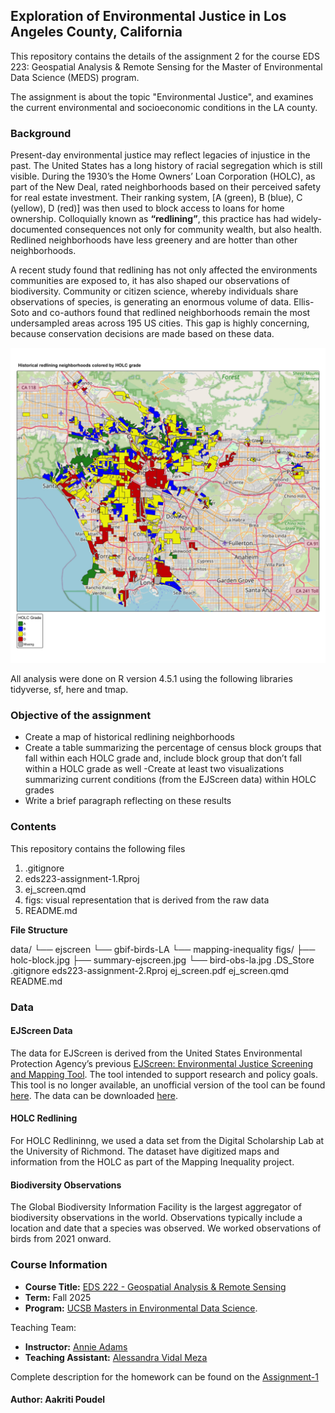 ## Exploration of Environmental Justice in Los Angeles County, California

This repository contains the details of the assignment 2 for the course EDS 223: Geospatial Analysis & Remote Sensing for the Master of Environmental Data Science (MEDS) program.

The assignment is about the topic "Environmental Justice", and examines the current environmental and socioeconomic conditions in the LA county.

### Background
Present-day environmental justice may reflect legacies of injustice in the past. The United States has a long history of racial segregation which is still visible. During the 1930’s the Home Owners’ Loan Corporation (HOLC), as part of the New Deal, rated neighborhoods based on their perceived safety for real estate investment. Their ranking system, [A (green), B (blue), C (yellow), D (red)] was then used to block access to loans for home ownership. Colloquially known as **“redlining”**, this practice has had widely-documented consequences not only for community wealth, but also health. Redlined neighborhoods have less greenery and are hotter than other neighborhoods.

A recent study found that redlining has not only affected the environments communities are exposed to, it has also shaped our observations of biodiversity. Community or citizen science, whereby individuals share observations of species, is generating an enormous volume of data. Ellis-Soto and co-authors found that redlined neighborhoods remain the most undersampled areas across 195 US cities. This gap is highly concerning, because conservation decisions are made based on these data.


![**Historical redlining neighborhoods colored by HOLC grade**](/figs/holc-block.jpg)


All analysis were done on R version 4.5.1 using the following libraries tidyverse, sf, here and tmap.


### Objective of the assignment

-   Create a map of historical redlining neighborhoods
-   Create a table summarizing the percentage of census block groups that fall within each HOLC grade and, include block group that don’t fall within a HOLC grade as well
-Create at least two visualizations summarizing current conditions (from the EJScreen data) within HOLC grades
- Write a brief paragraph reflecting on these results

### Contents

This repository contains the following files
1. .gitignore
2. eds223-assignment-1.Rproj
3. ej_screen.qmd
4. figs: visual representation that is derived from the raw data
5. README.md

**File Structure**

data/
    └── ejscreen
    └── gbif-birds-LA
    └── mapping-inequality
figs/
    ├── holc-block.jpg
    ├── summary-ejscreen.jpg
    └── bird-obs-la.jpg
.DS_Store
.gitignore
eds223-assignment-2.Rproj
ej_screen.pdf
ej_screen.qmd
README.md

### Data

#### EJScreen Data

The data for EJScreen is derived from the United States Environmental Protection Agency’s previous [EJScreen: Environmental Justice Screening and Mapping Tool](https://www.epa.gov/ejscreen). The tool intended to support research and policy goals. This tool is no longer available, an unofficial version of the tool can be found [here](https://pedp-ejscreen.azurewebsites.net/). The data can be downloaded [here](https://drive.google.com/file/d/1nG6Nj1bXfzQFOVMO8Km3eNy4SWu1YcIQ/view).

#### HOLC Redlining
For HOLC Redlininng, we used a data set from the Digital Scholarship Lab at the University of Richmond. The dataset have digitized maps and information from the HOLC as part of the Mapping Inequality project.

#### Biodiversity Observations
The Global Biodiversity Information Facility is the largest aggregator of biodiversity observations in the world. Observations typically include a location and date that a species was observed. We worked observations of birds from 2021 onward.

### Course Information

-   **Course Title:** [EDS 222 - Geospatial Analysis & Remote Sensing](https://eds-223-geospatial.github.io/)
-   **Term:** Fall 2025
-   **Program:** [UCSB Masters in Environmental Data Science](https://bren.ucsb.edu/masters-programs/master-environmental-data-science).

Teaching Team:

-   **Instructor:** [Annie Adams](https://github.com/annieradams)
-   **Teaching Assistant:** [Alessandra Vidal Meza](https://avidalmeza.com/)

Complete description for the homework can be found on the [Assignment-1](https://eds-223-geospatial.github.io/assignments/HW1.html)


#### **Author**: Aakriti Poudel
